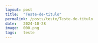 ```yaml
---
layout: post
title:  "Teste-de-titulo"
permalink: /posts/teste/Teste-de-titulo
date:   2024-10-28
image:  000.png
tags:   teste
---
```

